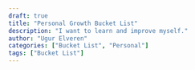 ```yaml
---
draft: true
title: "Personal Growth Bucket List"
description: "I want to learn and improve myself."
author: "Ugur Elveren"
categories: ["Bucket List", "Personal"]
tags: ["Bucket List"]
---
```

